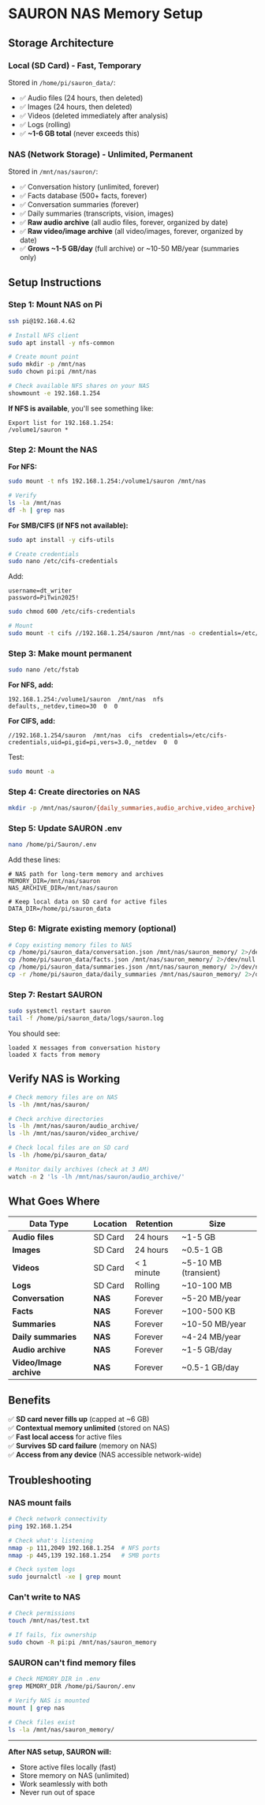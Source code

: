 # SAURON NAS Memory Setup

## Storage Architecture

### **Local (SD Card) - Fast, Temporary**
Stored in `/home/pi/sauron_data/`:
- ✅ Audio files (24 hours, then deleted)
- ✅ Images (24 hours, then deleted)
- ✅ Videos (deleted immediately after analysis)
- ✅ Logs (rolling)
- ✅ **~1-6 GB total** (never exceeds this)

### **NAS (Network Storage) - Unlimited, Permanent**
Stored in `/mnt/nas/sauron/`:
- ✅ Conversation history (unlimited, forever)
- ✅ Facts database (500+ facts, forever)
- ✅ Conversation summaries (forever)
- ✅ Daily summaries (transcripts, vision, images)
- ✅ **Raw audio archive** (all audio files, forever, organized by date)
- ✅ **Raw video/image archive** (all video/images, forever, organized by date)
- ✅ **Grows ~1-5 GB/day** (full archive) or ~10-50 MB/year (summaries only)

## Setup Instructions

### Step 1: Mount NAS on Pi

```bash
ssh pi@192.168.4.62

# Install NFS client
sudo apt install -y nfs-common

# Create mount point
sudo mkdir -p /mnt/nas
sudo chown pi:pi /mnt/nas

# Check available NFS shares on your NAS
showmount -e 192.168.1.254
```

**If NFS is available**, you'll see something like:
```
Export list for 192.168.1.254:
/volume1/sauron *
```

### Step 2: Mount the NAS

**For NFS:**
```bash
sudo mount -t nfs 192.168.1.254:/volume1/sauron /mnt/nas

# Verify
ls -la /mnt/nas
df -h | grep nas
```

**For SMB/CIFS (if NFS not available):**
```bash
sudo apt install -y cifs-utils

# Create credentials
sudo nano /etc/cifs-credentials
```
Add:
```
username=dt_writer
password=PiTwin2025!
```

```bash
sudo chmod 600 /etc/cifs-credentials

# Mount
sudo mount -t cifs //192.168.1.254/sauron /mnt/nas -o credentials=/etc/cifs-credentials,uid=pi,gid=pi,vers=3.0
```

### Step 3: Make mount permanent

```bash
sudo nano /etc/fstab
```

**For NFS, add:**
```
192.168.1.254:/volume1/sauron  /mnt/nas  nfs  defaults,_netdev,timeo=30  0  0
```

**For CIFS, add:**
```
//192.168.1.254/sauron  /mnt/nas  cifs  credentials=/etc/cifs-credentials,uid=pi,gid=pi,vers=3.0,_netdev  0  0
```

Test:
```bash
sudo mount -a
```

### Step 4: Create directories on NAS

```bash
mkdir -p /mnt/nas/sauron/{daily_summaries,audio_archive,video_archive}
```

### Step 5: Update SAURON .env

```bash
nano /home/pi/Sauron/.env
```

Add these lines:
```env
# NAS path for long-term memory and archives
MEMORY_DIR=/mnt/nas/sauron
NAS_ARCHIVE_DIR=/mnt/nas/sauron

# Keep local data on SD card for active files
DATA_DIR=/home/pi/sauron_data
```

### Step 6: Migrate existing memory (optional)

```bash
# Copy existing memory files to NAS
cp /home/pi/sauron_data/conversation.json /mnt/nas/sauron_memory/ 2>/dev/null || true
cp /home/pi/sauron_data/facts.json /mnt/nas/sauron_memory/ 2>/dev/null || true
cp /home/pi/sauron_data/summaries.json /mnt/nas/sauron_memory/ 2>/dev/null || true
cp -r /home/pi/sauron_data/daily_summaries /mnt/nas/sauron_memory/ 2>/dev/null || true
```

### Step 7: Restart SAURON

```bash
sudo systemctl restart sauron
tail -f /home/pi/sauron_data/logs/sauron.log
```

You should see:
```
loaded X messages from conversation history
loaded X facts from memory
```

## Verify NAS is Working

```bash
# Check memory files are on NAS
ls -lh /mnt/nas/sauron/

# Check archive directories
ls -lh /mnt/nas/sauron/audio_archive/
ls -lh /mnt/nas/sauron/video_archive/

# Check local files are on SD card
ls -lh /home/pi/sauron_data/

# Monitor daily archives (check at 3 AM)
watch -n 2 'ls -lh /mnt/nas/sauron/audio_archive/'
```

## What Goes Where

| Data Type | Location | Retention | Size |
|-----------|----------|-----------|------|
| **Audio files** | SD Card | 24 hours | ~1-5 GB |
| **Images** | SD Card | 24 hours | ~0.5-1 GB |
| **Videos** | SD Card | < 1 minute | ~5-10 MB (transient) |
| **Logs** | SD Card | Rolling | ~10-100 MB |
| **Conversation** | **NAS** | Forever | ~5-20 MB/year |
| **Facts** | **NAS** | Forever | ~100-500 KB |
| **Summaries** | **NAS** | Forever | ~10-50 MB/year |
| **Daily summaries** | **NAS** | Forever | ~4-24 MB/year |
| **Audio archive** | **NAS** | Forever | ~1-5 GB/day |
| **Video/Image archive** | **NAS** | Forever | ~0.5-1 GB/day |

## Benefits

✅ **SD card never fills up** (capped at ~6 GB)  
✅ **Contextual memory unlimited** (stored on NAS)  
✅ **Fast local access** for active files  
✅ **Survives SD card failure** (memory on NAS)  
✅ **Access from any device** (NAS accessible network-wide)  

## Troubleshooting

### NAS mount fails
```bash
# Check network connectivity
ping 192.168.1.254

# Check what's listening
nmap -p 111,2049 192.168.1.254  # NFS ports
nmap -p 445,139 192.168.1.254   # SMB ports

# Check system logs
sudo journalctl -xe | grep mount
```

### Can't write to NAS
```bash
# Check permissions
touch /mnt/nas/test.txt

# If fails, fix ownership
sudo chown -R pi:pi /mnt/nas/sauron_memory
```

### SAURON can't find memory files
```bash
# Check MEMORY_DIR in .env
grep MEMORY_DIR /home/pi/Sauron/.env

# Verify NAS is mounted
mount | grep nas

# Check files exist
ls -la /mnt/nas/sauron_memory/
```

---

**After NAS setup, SAURON will:**
- Store active files locally (fast)
- Store memory on NAS (unlimited)
- Work seamlessly with both
- Never run out of space

